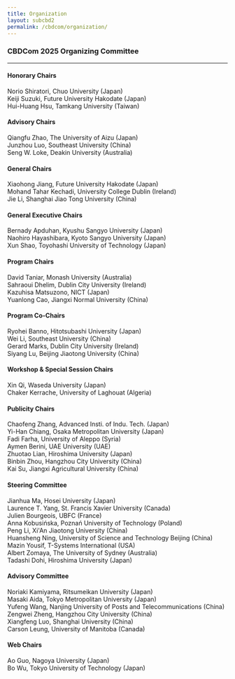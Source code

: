 ```yaml
---
title: Organization
layout: subcbd2
permalink: /cbdcom/organization/
---
```



<h3>CBDCom 2025 Organizing Committee</h3>

<hr/>

<h4>Honorary Chairs</h4>
Norio Shiratori, Chuo University (Japan)<br>
Keiji Suzuki, Future University Hakodate (Japan)<br>
Hui-Huang Hsu, Tamkang University (Taiwan)

<h4>Advisory Chairs</h4>
Qiangfu Zhao, The University of Aizu (Japan)<br>
Junzhou Luo, Southeast University (China)<br>
Seng W. Loke, Deakin University (Australia)

<h4>General Chairs</h4>
Xiaohong Jiang, Future University Hakodate (Japan)<br>
Mohand Tahar Kechadi, University College Dublin (Ireland)<br>
Jie Li, Shanghai Jiao Tong University (China)

<h4>General Executive Chairs</h4>
Bernady Apduhan, Kyushu Sangyo University (Japan)<br>
Naohiro Hayashibara, Kyoto Sangyo University (Japan)<br>
Xun Shao, Toyohashi University of Technology (Japan)

<h4>Program Chairs</h4>
David Taniar, Monash University (Australia)<br>
Sahraoui Dhelim, Dublin City University (Ireland)<br>
Kazuhisa Matsuzono, NICT (Japan)<br>
Yuanlong Cao, Jiangxi Normal University (China)

<h4>Program Co-Chairs</h4>
Ryohei Banno, Hitotsubashi University (Japan)<br>
Wei Li, Southeast University (China)<br>
Gerard Marks, Dublin City University (Ireland)<br>
Siyang Lu, Beijing Jiaotong University (China)

<h4>Workshop & Special Session Chairs</h4>
Xin Qi, Waseda University (Japan) <br>
Chaker Kerrache, University of Laghouat (Algeria)

<h4>Publicity Chairs</h4>
Chaofeng Zhang, Advanced Insti. of Indu. Tech. (Japan)<br>
Yi-Han Chiang, Osaka Metropolitan University (Japan)<br>
Fadi Farha, University of Aleppo (Syria)<br>
Aymen Berini, UAE University (UAE)<br>
Zhuotao Lian, Hiroshima University (Japan)<br>
Binbin Zhou, Hangzhou City University (China)<br>
Kai Su, Jiangxi Agricultural University (China)

<h4>Steering Committee</h4>
Jianhua Ma, Hosei University (Japan)<br>
Laurence T. Yang, St. Francis Xavier University (Canada)<br>
Julien Bourgeois, UBFC (France)<br>
Anna Kobusińska, Poznań University of Technology (Poland)<br>
Peng Li, Xi'An Jiaotong University (China)<br>
Huansheng Ning, University of Science and Technology Beijing (China)<br>
Mazin Yousif, T-Systems International (USA)<br>
Albert Zomaya, The University of Sydney (Australia)<br>
Tadashi Dohi, Hiroshima University (Japan)

<h4>Advisory Committee</h4>
Noriaki Kamiyama, Ritsumeikan University (Japan)<br>
Masaki Aida, Tokyo Metropolitan University (Japan)<br>
Yufeng Wang, Nanjing University of Posts and Telecommunications (China)<br>
Zengwei Zheng, Hangzhou City University (China)<br>
Xiangfeng Luo, Shanghai University (China)<br>
Carson Leung, University of Manitoba (Canada)

<h4>Web Chairs</h4>
Ao Guo, Nagoya University (Japan)<br>
Bo Wu, Tokyo University of Technology (Japan)
